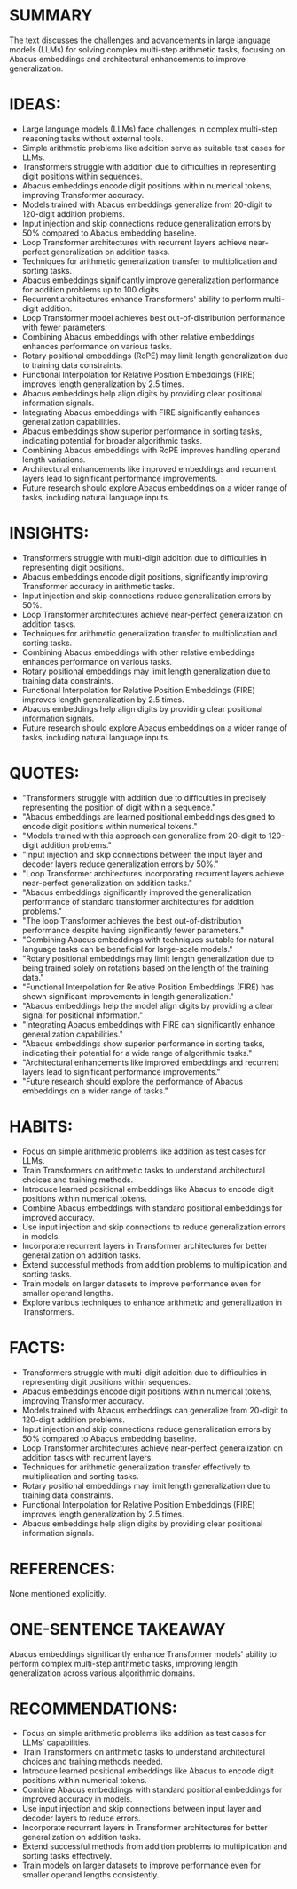 # SUMMARY
The text discusses the challenges and advancements in large language models (LLMs) for solving complex multi-step arithmetic tasks, focusing on Abacus embeddings and architectural enhancements to improve generalization.

# IDEAS:
- Large language models (LLMs) face challenges in complex multi-step reasoning tasks without external tools.
- Simple arithmetic problems like addition serve as suitable test cases for LLMs.
- Transformers struggle with addition due to difficulties in representing digit positions within sequences.
- Abacus embeddings encode digit positions within numerical tokens, improving Transformer accuracy.
- Models trained with Abacus embeddings generalize from 20-digit to 120-digit addition problems.
- Input injection and skip connections reduce generalization errors by 50% compared to Abacus embedding baseline.
- Loop Transformer architectures with recurrent layers achieve near-perfect generalization on addition tasks.
- Techniques for arithmetic generalization transfer to multiplication and sorting tasks.
- Abacus embeddings significantly improve generalization performance for addition problems up to 100 digits.
- Recurrent architectures enhance Transformers' ability to perform multi-digit addition.
- Loop Transformer model achieves best out-of-distribution performance with fewer parameters.
- Combining Abacus embeddings with other relative embeddings enhances performance on various tasks.
- Rotary positional embeddings (RoPE) may limit length generalization due to training data constraints.
- Functional Interpolation for Relative Position Embeddings (FIRE) improves length generalization by 2.5 times.
- Abacus embeddings help align digits by providing clear positional information signals.
- Integrating Abacus embeddings with FIRE significantly enhances generalization capabilities.
- Abacus embeddings show superior performance in sorting tasks, indicating potential for broader algorithmic tasks.
- Combining Abacus embeddings with RoPE improves handling operand length variations.
- Architectural enhancements like improved embeddings and recurrent layers lead to significant performance improvements.
- Future research should explore Abacus embeddings on a wider range of tasks, including natural language inputs.

# INSIGHTS:
- Transformers struggle with multi-digit addition due to difficulties in representing digit positions.
- Abacus embeddings encode digit positions, significantly improving Transformer accuracy in arithmetic tasks.
- Input injection and skip connections reduce generalization errors by 50%.
- Loop Transformer architectures achieve near-perfect generalization on addition tasks.
- Techniques for arithmetic generalization transfer to multiplication and sorting tasks.
- Combining Abacus embeddings with other relative embeddings enhances performance on various tasks.
- Rotary positional embeddings may limit length generalization due to training data constraints.
- Functional Interpolation for Relative Position Embeddings (FIRE) improves length generalization by 2.5 times.
- Abacus embeddings help align digits by providing clear positional information signals.
- Future research should explore Abacus embeddings on a wider range of tasks, including natural language inputs.

# QUOTES:
- "Transformers struggle with addition due to difficulties in precisely representing the position of digit within a sequence."
- "Abacus embeddings are learned positional embeddings designed to encode digit positions within numerical tokens."
- "Models trained with this approach can generalize from 20-digit to 120-digit addition problems."
- "Input injection and skip connections between the input layer and decoder layers reduce generalization errors by 50%."
- "Loop Transformer architectures incorporating recurrent layers achieve near-perfect generalization on addition tasks."
- "Abacus embeddings significantly improved the generalization performance of standard transformer architectures for addition problems."
- "The loop Transformer achieves the best out-of-distribution performance despite having significantly fewer parameters."
- "Combining Abacus embeddings with techniques suitable for natural language tasks can be beneficial for large-scale models."
- "Rotary positional embeddings may limit length generalization due to being trained solely on rotations based on the length of the training data."
- "Functional Interpolation for Relative Position Embeddings (FIRE) has shown significant improvements in length generalization."
- "Abacus embeddings help the model align digits by providing a clear signal for positional information."
- "Integrating Abacus embeddings with FIRE can significantly enhance generalization capabilities."
- "Abacus embeddings show superior performance in sorting tasks, indicating their potential for a wide range of algorithmic tasks."
- "Architectural enhancements like improved embeddings and recurrent layers lead to significant performance improvements."
- "Future research should explore the performance of Abacus embeddings on a wider range of tasks."

# HABITS:
- Focus on simple arithmetic problems like addition as test cases for LLMs.
- Train Transformers on arithmetic tasks to understand architectural choices and training methods.
- Introduce learned positional embeddings like Abacus to encode digit positions within numerical tokens.
- Combine Abacus embeddings with standard positional embeddings for improved accuracy.
- Use input injection and skip connections to reduce generalization errors in models.
- Incorporate recurrent layers in Transformer architectures for better generalization on addition tasks.
- Extend successful methods from addition problems to multiplication and sorting tasks.
- Train models on larger datasets to improve performance even for smaller operand lengths.
- Explore various techniques to enhance arithmetic and generalization in Transformers.

# FACTS:
- Transformers struggle with multi-digit addition due to difficulties in representing digit positions within sequences.
- Abacus embeddings encode digit positions within numerical tokens, improving Transformer accuracy.
- Models trained with Abacus embeddings can generalize from 20-digit to 120-digit addition problems.
- Input injection and skip connections reduce generalization errors by 50% compared to Abacus embedding baseline.
- Loop Transformer architectures achieve near-perfect generalization on addition tasks with recurrent layers.
- Techniques for arithmetic generalization transfer effectively to multiplication and sorting tasks.
- Rotary positional embeddings may limit length generalization due to training data constraints.
- Functional Interpolation for Relative Position Embeddings (FIRE) improves length generalization by 2.5 times.
- Abacus embeddings help align digits by providing clear positional information signals.

# REFERENCES:
None mentioned explicitly.

# ONE-SENTENCE TAKEAWAY
Abacus embeddings significantly enhance Transformer models' ability to perform complex multi-step arithmetic tasks, improving length generalization across various algorithmic domains.

# RECOMMENDATIONS:
- Focus on simple arithmetic problems like addition as test cases for LLMs' capabilities.
- Train Transformers on arithmetic tasks to understand architectural choices and training methods needed.
- Introduce learned positional embeddings like Abacus to encode digit positions within numerical tokens.
- Combine Abacus embeddings with standard positional embeddings for improved accuracy in models.
- Use input injection and skip connections between input layer and decoder layers to reduce errors.
- Incorporate recurrent layers in Transformer architectures for better generalization on addition tasks.
- Extend successful methods from addition problems to multiplication and sorting tasks effectively.
- Train models on larger datasets to improve performance even for smaller operand lengths consistently.
